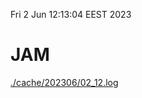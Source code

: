 Fri  2 Jun 12:13:04 EEST 2023
# JAM
<a href='./cache/202306/02_12.log'>./cache/202306/02_12.log</a>
